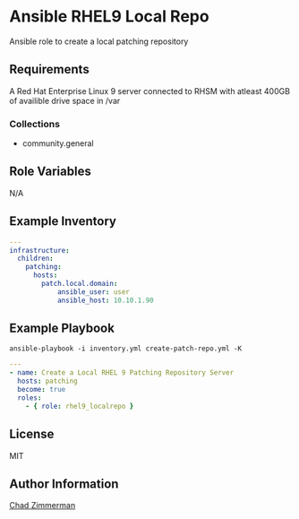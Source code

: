 # Ansible RHEL9 Local Repo

Ansible role to create a local patching repository

## Requirements

A Red Hat Enterprise Linux 9 server connected to RHSM with atleast 400GB of availible drive space in /var

### Collections

- community.general

## Role Variables

N/A

## Example Inventory

```yaml
---
infrastructure:
  children:
    patching:
      hosts:
        patch.local.domain:
            ansible_user: user
            ansible_host: 10.10.1.90
```

## Example Playbook

`ansible-playbook -i inventory.yml create-patch-repo.yml -K`

```yaml
---
- name: Create a Local RHEL 9 Patching Repository Server
  hosts: patching
  become: true
  roles:
    - { role: rhel9_localrepo }
```

## License

MIT

## Author Information

[Chad Zimmerman](https://github.com/PrymalInstynct)
